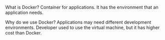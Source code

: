 What is Docker? 
Container for applications. It has the environment that an application needs. 

Why do we use Docker?
Applications may need different development environments. Developer used to use the virtual machine, but it has higher cost than Docker.



